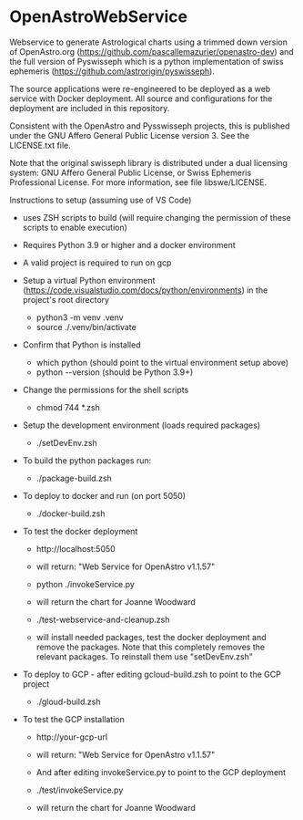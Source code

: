 # OpenAstroWebService
 
Webservice to generate Astrological charts using a trimmed down version of OpenAstro.org (https://github.com/pascallemazurier/openastro-dev) and the full version of Pyswisseph which is a python implementation of swiss ephemeris (https://github.com/astrorigin/pyswisseph).

The source applications were re-engineered to be deployed as a web service with Docker deployment.  All source and configurations for the deployment are included in this repository. 

Consistent with the OpenAstro and Pysswisseph projects, this is published under the GNU Affero General Public License version 3.  See the LICENSE.txt file.

Note that the original swisseph library is distributed under a dual licensing system: GNU Affero General Public License, or Swiss Ephemeris Professional License. For more information, see file libswe/LICENSE.

Instructions to setup (assuming use of VS Code)

- uses ZSH scripts to build (will require changing the permission of these scripts to enable execution)
- Requires Python 3.9 or higher and a docker environment 
- A valid project is required to run on gcp 
- Setup a virtual Python environment (https://code.visualstudio.com/docs/python/environments) in the project's root directory
	- python3 -m venv .venv
	- source ./.venv/bin/activate

- Confirm that Python is installed
	- which python (should point to the virtual environment setup above) 
	- python --version (should be Python 3.9+)

- Change the permissions for the shell scripts
	- chmod 744 *.zsh

- Setup the development environment (loads required packages)
	- ./setDevEnv.zsh

- To build the python packages run:
	- ./package-build.zsh

- To deploy to docker and run (on port 5050)
	- ./docker-build.zsh

- To test the docker deployment
	- http://localhost:5050 
	- will return: "Web Service for OpenAstro v1.1.57"

	- python ./invokeService.py 
	- will return the chart for Joanne Woodward

	- ./test-webservice-and-cleanup.zsh 
	- will install needed packages, test the docker deployment and remove the packages.  Note that this completely removes the relevant packages.  To reinstall them use "setDevEnv.zsh"

- To deploy to GCP - after editing gcloud-build.zsh to point to the GCP project
	- ./gloud-build.zsh

- To test the GCP installation
	- http://your-gcp-url 
	- will return: "Web Service for OpenAstro v1.1.57"
		
	- And after editing invokeService.py to point to the GCP deployment

	- ./test/invokeService.py 
	- will return the chart for Joanne Woodward
